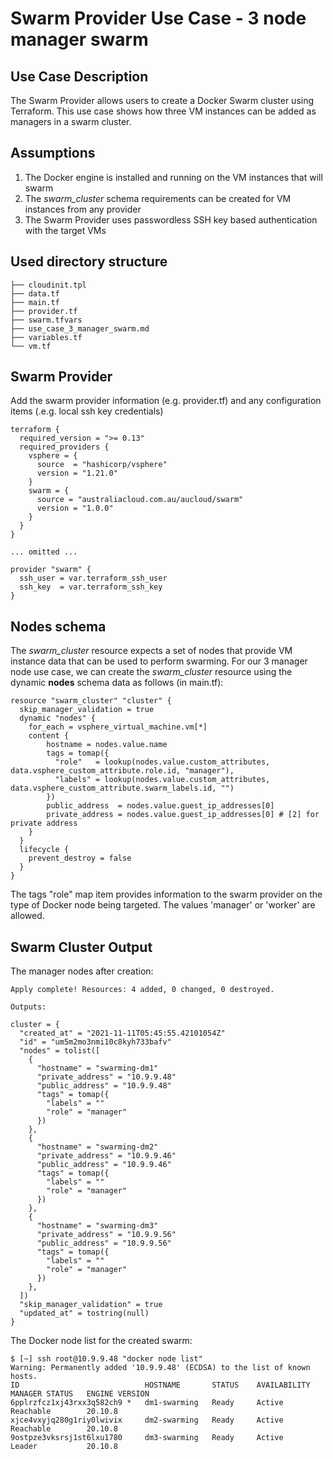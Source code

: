 # Swarm Provider Use Case - 3 node manager swarm
## Use Case Description
The Swarm Provider allows users to create a Docker Swarm cluster using Terraform. This use case shows how three VM instances can be added as managers in a swarm cluster.

## Assumptions
1. The Docker engine is installed and running on the VM instances that will swarm
1. The *swarm_cluster* schema requirements can be created for VM instances from any provider
1. The Swarm Provider uses passwordless SSH key based authentication with the target VMs

## Used directory structure
```
├── cloudinit.tpl
├── data.tf
├── main.tf
├── provider.tf
├── swarm.tfvars
├── use_case_3_manager_swarm.md
├── variables.tf
└── vm.tf
```

## Swarm Provider
Add the swarm provider information (e.g. provider.tf) and any configuration items (.e.g. local ssh key credentials)
```
terraform {
  required_version = ">= 0.13"
  required_providers {
    vsphere = {
      source  = "hashicorp/vsphere"
      version = "1.21.0"
    }
    swarm = {
      source = "australiacloud.com.au/aucloud/swarm"
      version = "1.0.0"
    }
  }
}

... omitted ...

provider "swarm" {
  ssh_user = var.terraform_ssh_user
  ssh_key  = var.terraform_ssh_key
}
```
## Nodes schema
The *swarm_cluster* resource expects a set of nodes that provide VM instance data that can be used to perform swarming. For our 3 manager node use case, we can create the *swarm_cluster* resource using the dynamic **nodes** schema data as follows (in main.tf):
```
resource "swarm_cluster" "cluster" {
  skip_manager_validation = true
  dynamic "nodes" {
    for_each = vsphere_virtual_machine.vm[*]
    content {
        hostname = nodes.value.name
        tags = tomap({
          "role"   = lookup(nodes.value.custom_attributes, data.vsphere_custom_attribute.role.id, "manager"),
          "labels" = lookup(nodes.value.custom_attributes, data.vsphere_custom_attribute.swarm_labels.id, "")
        })
        public_address  = nodes.value.guest_ip_addresses[0]
        private_address = nodes.value.guest_ip_addresses[0] # [2] for private address
    }
  }
  lifecycle {
    prevent_destroy = false
  }
}
```
The tags "role" map item provides information to the swarm provider on the type of Docker node being targeted. The values 'manager' or 'worker' are allowed.

## Swarm Cluster Output
The manager nodes after creation:
```
Apply complete! Resources: 4 added, 0 changed, 0 destroyed.

Outputs:

cluster = {
  "created_at" = "2021-11-11T05:45:55.42101054Z"
  "id" = "um5m2mo3nmi10c8kyh733bafv"
  "nodes" = tolist([
    {
      "hostname" = "swarming-dm1"
      "private_address" = "10.9.9.48"
      "public_address" = "10.9.9.48"
      "tags" = tomap({
        "labels" = ""
        "role" = "manager"
      })
    },
    {
      "hostname" = "swarming-dm2"
      "private_address" = "10.9.9.46"
      "public_address" = "10.9.9.46"
      "tags" = tomap({
        "labels" = ""
        "role" = "manager"
      })
    },
    {
      "hostname" = "swarming-dm3"
      "private_address" = "10.9.9.56"
      "public_address" = "10.9.9.56"
      "tags" = tomap({
        "labels" = ""
        "role" = "manager"
      })
    },
  ])
  "skip_manager_validation" = true
  "updated_at" = tostring(null)
}
```
The Docker node list for the created swarm:
```
$ [~] ssh root@10.9.9.48 "docker node list"
Warning: Permanently added '10.9.9.48' (ECDSA) to the list of known hosts.
ID                            HOSTNAME       STATUS    AVAILABILITY   MANAGER STATUS   ENGINE VERSION
6pplrzfcz1xj43rxx3q582ch9 *   dm1-swarming   Ready     Active         Reachable        20.10.8
xjce4vxyjq280g1riy0lwivix     dm2-swarming   Ready     Active         Reachable        20.10.8
9ostpze3vksrsj1st6lxu1780     dm3-swarming   Ready     Active         Leader           20.10.8
```
